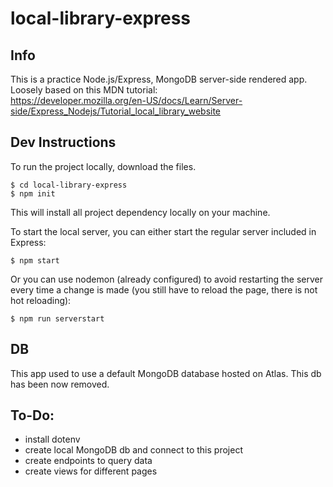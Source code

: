 # local-library-express

## Info
This is a practice Node.js/Express, MongoDB server-side rendered app. 
Loosely based on this MDN tutorial:  
https://developer.mozilla.org/en-US/docs/Learn/Server-side/Express_Nodejs/Tutorial_local_library_website 

## Dev Instructions
To run the project locally, download the files.   
```
$ cd local-library-express
$ npm init
```
This will install all project dependency locally on your machine.  

To start the local server, you can either start the regular server included in Express: 
```
$ npm start
```
Or you can use nodemon (already configured) to avoid restarting the server every time a change is made (you still have to reload the page, there is not hot reloading): <br />
```
$ npm run serverstart
```

## DB
This app used to use a default MongoDB database hosted on Atlas.  This db has been now removed.  

## To-Do:
- install dotenv
- create local MongoDB db and connect to this project
- create endpoints to query data
- create views for different pages


